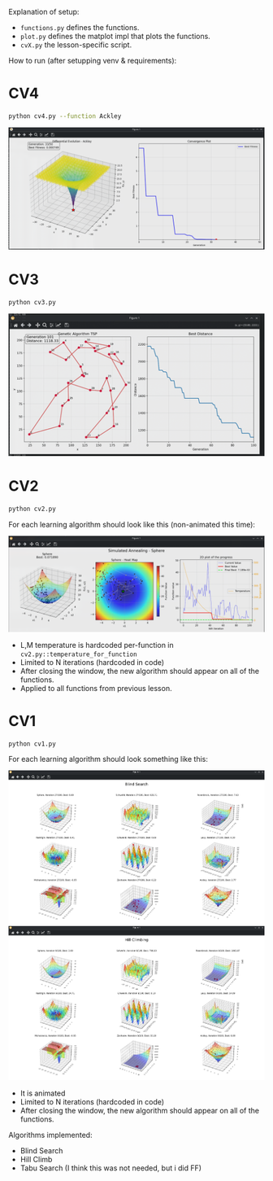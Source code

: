 Explanation of setup:

- `functions.py` defines the functions.
- `plot.py` defines the matplot impl that plots the functions.
- `cvX.py` the lesson-specific script.

How to run (after setupping venv & requirements):

# CV4

```bash
python cv4.py --function Ackley
```

![alt text](images/ge.png)


# CV3

```bash
python cv3.py
```

![alt text](images/tsp.png)

# CV2

```bash
python cv2.py
```

For each learning algorithm should look like this (non-animated this time):

![alt text](images/annealing.png)

- L,M temperature is hardcoded per-function in `cv2.py::temperature_for_function`
- Limited to N iterations (hardcoded in code)
- After closing the window, the new algorithm should appear on all of the functions.
- Applied to all functions from previous lesson.

# CV1

```bash
python cv1.py
```

For each learning algorithm should look something like this:

![alt text](images/blind.png)
![alt text](images/hill.png)

- It is animated
- Limited to N iterations (hardcoded in code)
- After closing the window, the new algorithm should appear on all of the functions.

Algorithms implemented:
- Blind Search
- Hill Climb
- Tabu Search (I think this was not needed, but i did FF)
